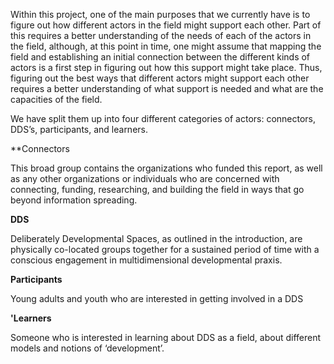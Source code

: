 
Within this project, one of the main purposes that we currently have is to figure out how different actors in the field might support each other. Part of this requires a better understanding of the needs of each of the actors in the field, although, at this point in time, one might assume that mapping the field and establishing an initial connection between the different kinds of actors is a first step in figuring out how this support might take place. Thus, figuring out the best ways that different actors might support each other requires a better understanding of what support is needed and what are the capacities of the field.

We have split them up into four different categories of actors: connectors, DDS’s, participants, and learners.

**Connectors 

This broad group contains the organizations who funded this report, as well as any other organizations or individuals who are concerned with connecting, funding, researching, and building the field in ways that go beyond information spreading. 

**DDS**

Deliberately Developmental Spaces, as outlined in the introduction, are physically co-located groups together for a sustained period of time with a conscious engagement in multidimensional developmental praxis.

**Participants**

Young adults and youth who are interested in getting involved in a DDS

**'Learners**

Someone who is interested in learning about DDS as a field, about different models and notions of ‘development’.

